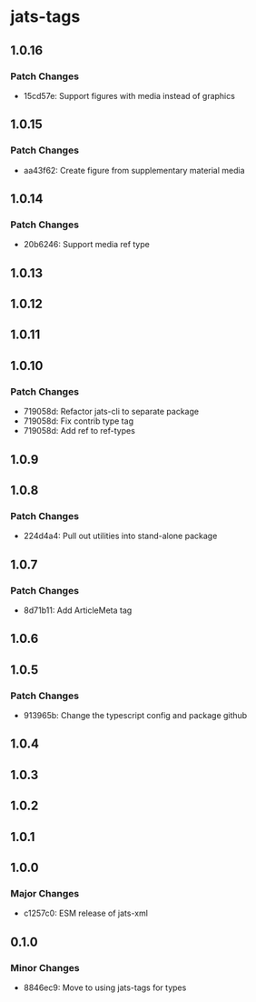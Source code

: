 # jats-tags

## 1.0.16

### Patch Changes

- 15cd57e: Support figures with media instead of graphics

## 1.0.15

### Patch Changes

- aa43f62: Create figure from supplementary material media

## 1.0.14

### Patch Changes

- 20b6246: Support media ref type

## 1.0.13

## 1.0.12

## 1.0.11

## 1.0.10

### Patch Changes

- 719058d: Refactor jats-cli to separate package
- 719058d: Fix contrib type tag
- 719058d: Add ref to ref-types

## 1.0.9

## 1.0.8

### Patch Changes

- 224d4a4: Pull out utilities into stand-alone package

## 1.0.7

### Patch Changes

- 8d71b11: Add ArticleMeta tag

## 1.0.6

## 1.0.5

### Patch Changes

- 913965b: Change the typescript config and package github

## 1.0.4

## 1.0.3

## 1.0.2

## 1.0.1

## 1.0.0

### Major Changes

- c1257c0: ESM release of jats-xml

## 0.1.0

### Minor Changes

- 8846ec9: Move to using jats-tags for types
